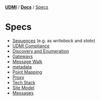 [**UDMI**](../../) / [**Docs**](../)
/ [Specs](./)

# Specs

- [Sequences](sequences/) (e.g. as _writeback_ and _state_) 
- [UDMI Compliance](compliance.md)
- [Discovery and Enumeration](discovery.md)
- [Gateways](gateway.md)
- [Message Walk](message_walk.md)
- [metadata](metadata.md)
- [Point Mapping](point_mapping.md)
- [Proxy](proxy.md)
- [Tech Stack](tech_stack.md)
- [Site Model](site_model.md)
- [Messages](../messages/)